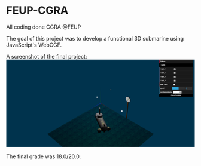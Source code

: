 # FEUP-CGRA
All coding done CGRA @FEUP

The goal of this project was to develop a functional 3D submarine using JavaScript's WebCGF.

A screenshot of the final project:
![](https://github.com/DiogoDores/FEUP-CGRA/blob/master/CGRA%20-%20Checklists/TP6/CGFImage-tp6-T4G10-5.5.png)

The final grade was 18.0/20.0.
